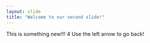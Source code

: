 ```yaml
---
layout: slide
title: "Welcome to our second slide!"
---
```

This is something new!!! 4
Use the left arrow to go back!
